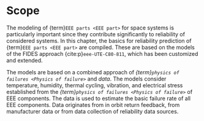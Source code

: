 <!--- Copyright (C) Matrisk GmbH 2022 -->

# Scope

The modeling of {term}`EEE parts <EEE part>` for space systems is particularly important since they contribute significantly to reliability of considered systems. In this chapter, the basics for reliability prediction of {term}`EEE parts <EEE part>` are compiled. These are based on the models of the FIDES approach {cite:p}`eee-UTE-C80-811`, which has been customized and extended.

The models are based on a combined approach of *{term}`physics of failures <Physics of failure>`* and *data*. The models consider temperature, humidity, thermal cycling, vibration, and electrical stress established from the *{term}`physics of failures <Physics of failure>`* of EEE components. The data is used to estimate the basic failure rate of all EEE components. Data originates from in orbit return feedback, from manufacturer data or from data collection of reliability data sources.